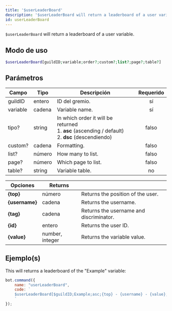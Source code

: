 ```yaml
---
title: '$userLeaderBoard'
description: '$userLeaderBoard will return a leaderboard of a user variable.'
id: userLeaderBoard
---
```


`$userLeaderBoard` will return a leaderboard of a user variable.

## Modo de uso

```php
$userLeaderBoard[guildID;variable;order?;custom?;list?;page?;table?]
```

## Parámetros

| Campo    | Tipo   | Descripción                                                                                                             | Requerido |
| -------- | ------ | ----------------------------------------------------------------------------------------------------------------------- |:---------:|
| guildID  | entero | ID del gremio.                                                                                                          |    sí     |
| variable | cadena | Variable name.                                                                                                          |    sí     |
| tipo?    | string | In which order it will be returned <br /> 1. **asc** (ascending / default) <br /> 2. **dsc** (descendiendo) |   falso   |
| custom?  | cadena | Formatting.                                                                                                             |   falso   |
| list?    | número | How many to list.                                                                                                       |   falso   |
| page?    | número | Which page to list.                                                                                                     |   falso   |
| table?   | string | Variable table.                                                                                                         |    no     |

| Opciones       | Returns         |                                         |
| -------------- | --------------- | --------------------------------------- |
| **{top}**      | número          | Returns the position of the user.       |
| **{username}** | cadena          | Returns the username.                   |
| **{tag}**      | cadena          | Returns the username and discriminator. |
| **{id}**       | entero          | Returns the user ID.                    |
| **{value}**    | number, integer | Returns the variable value.             |

## Ejemplo(s)

This will returns a leaderboard of the "Example" variable:

```javascript
bot.command({
    name: "userLeaderBoard",
    code: `
    $userLeaderBoard[$guildID;Example;asc;{top} - {username} - {value};10;1;main]
    `
});
```
